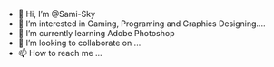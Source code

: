 - 👋 Hi, I’m @Sami-Sky
- 👀 I’m interested in Gaming, Programing and Graphics Designing....
- 🌱 I’m currently learning Adobe Photoshop
- 💞️ I’m looking to collaborate on ...
- 📫 How to reach me ...

<!---
Sami-Sky/Sami-Sky is a ✨ special ✨ repository because its `README.md` (this file) appears on your GitHub profile.
You can click the Preview link to take a look at your changes.
--->
